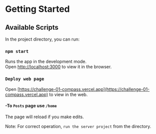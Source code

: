 # Getting Started

## Available Scripts

In the project directory, you can run:

### `npm start`

Runs the app in the development mode.\
Open [http://localhost:3000](http://localhost:3000) to view it in the browser.

### `Deploy web page`
Open [https://challenge-01-compass.vercel.app](https://challenge-01-compass.vercel.app) to view in the web.

#### -To `Posts` page use `/home`

The page will reload if you make edits.

Note: For correct operation, `run the server project` from the directory.